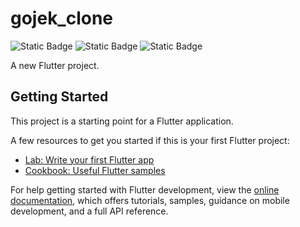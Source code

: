 # gojek_clone

![Static Badge](https://img.shields.io/badge/riverpod-%5E2.6.1-blue)
![Static Badge](https://img.shields.io/badge/flutter-3.24.4-blue)
![Static Badge](https://img.shields.io/badge/dart-3.5.4-8A2BE2)

A new Flutter project.

## Getting Started

This project is a starting point for a Flutter application.

A few resources to get you started if this is your first Flutter project:

- [Lab: Write your first Flutter app](https://docs.flutter.dev/get-started/codelab)
- [Cookbook: Useful Flutter samples](https://docs.flutter.dev/cookbook)

For help getting started with Flutter development, view the
[online documentation](https://docs.flutter.dev/), which offers tutorials,
samples, guidance on mobile development, and a full API reference.
